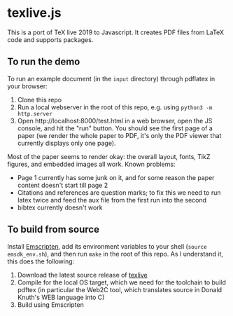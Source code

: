 texlive.js 
==========

This is a port of TeX live 2019 to Javascript. 
It creates PDF files from LaTeX code and supports packages.


To run the demo
---------------

To run an example document (in the `input` directory) through pdflatex in your browser:

1. Clone this repo
2. Run a local webserver in the root of this repo, e.g. using `python3 -m http.server`
3. Open http://localhost:8000/test.html in a web browser, open the JS console, and hit the "run" button. You should see the first page of a paper (we render the whole paper to PDF, it's only the PDF viewer that currently displays only one page).

Most of the paper seems to render okay: the overall layout, fonts, TikZ figures, and embedded images all work. Known problems:

- Page 1 currently has some junk on it, and for some reason the paper content doesn't start till page 2
- Citations and references are question marks; to fix this we need to run latex twice and feed the aux file from the first run into the second
- bibtex currently doesn't work


To build from source
--------------------

Install [Emscripten](https://emscripten.org/), add its environment variables to your shell (`source emsdk_env.sh`), and then run `make` in the root of this repo. As I understand it, this does the following:

1. Download the latest source release of [texlive](https://www.tug.org/texlive/)
2. Compile for the local OS target, which we need for the toolchain to build pdftex (in particular the Web2C tool, which translates source in Donald Knuth's WEB language into C)
3. Build using Emscripten
